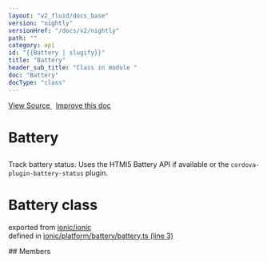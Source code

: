```yaml
---
layout: "v2_fluid/docs_base"
version: "nightly"
versionHref: "/docs/v2/nightly"
path: ""
category: api
id: "{{Battery | slugify}}"
title: "Battery"
header_sub_title: "Class in module "
doc: "Battery"
docType: "class"
---
```



<div class="improve-docs">
  <a href='http://github.com/driftyco/ionic2/tree/master/ionic/platform/battery/battery.ts#L2'>
    View Source
  </a>
  &nbsp;
  <a href='http://github.com/driftyco/ionic2/edit/master/ionic/platform/battery/battery.ts#L2'>
    Improve this doc
  </a>
</div>




<h1 class="api-title">

  Battery



</h1>





<p>Track battery status. Uses the HTMl5 Battery API if available or
the <code>cordova-plugin-battery-status</code> plugin.</p>


<h1 class="class export">Battery <span class="type">class</span></h1>
<p class="module">exported from <a href='undefined'>ionic/ionic</a><br/>
defined in <a href="https://github.com/driftyco/ionic2/tree/master/ionic/platform/battery/battery.ts#L3-L65">ionic/platform/battery/battery.ts (line 3)</a>
</p>
## Members

